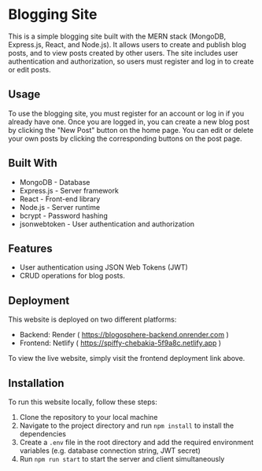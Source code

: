 

# Blogging Site

This is a simple blogging site built with the MERN stack (MongoDB, Express.js, React, and Node.js). It allows users to create and publish blog posts, and to view posts created by other users. The site includes user authentication and authorization, so users must register and log in to create or edit posts.


## Usage

To use the blogging site, you must register for an account or log in if you already have one. Once you are logged in, you can create a new blog post by clicking the "New Post" button on the home page. You can edit or delete your own posts by clicking the corresponding buttons on the post page.

## Built With

* MongoDB - Database
* Express.js - Server framework
* React - Front-end library
* Node.js - Server runtime
* bcrypt - Password hashing
* jsonwebtoken - User authentication and authorization


## Features

- User authentication using JSON Web Tokens (JWT)
- CRUD operations for blog posts.

## Deployment

This website is deployed on two different platforms:

- Backend: Render ( https://blogosphere-backend.onrender.com )
- Frontend: Netlify ( https://spiffy-chebakia-5f9a8c.netlify.app )

To view the live website, simply visit the frontend deployment link above.

## Installation

To run this website locally, follow these steps:

1. Clone the repository to your local machine
2. Navigate to the project directory and run `npm install` to install the dependencies
3. Create a `.env` file in the root directory and add the required environment variables (e.g. database connection string, JWT secret)
4. Run `npm run start` to start the server and client simultaneously








